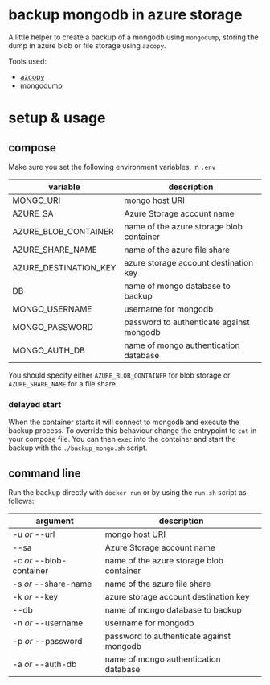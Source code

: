 # backup mongodb in azure storage

A little helper to create a backup of a mongodb using `mongodump`, storing the dump in azure blob or file storage using `azcopy`.

Tools used:

 - [azcopy](https://docs.microsoft.com/de-de/azure/storage/common/storage-use-azcopy-linux)
 - [mongodump](https://docs.mongodb.com/manual/reference/program/mongodump/)


# setup & usage

## compose

Make sure you set the following environment variables, in `.env`

| variable | description |
| ------ | ------ |
| MONGO_URI | mongo host URI |
| AZURE_SA | Azure Storage account name |
| AZURE_BLOB_CONTAINER | name of the azure storage blob container |
| AZURE_SHARE_NAME | name of the azure file share |
| AZURE_DESTINATION_KEY | azure storage account destination key |
| DB | name of mongo database to backup |
| MONGO_USERNAME | username for mongodb |
| MONGO_PASSWORD | password to authenticate against mongodb |
| MONGO_AUTH_DB | name of mongo authentication database |

You should specify either `AZURE_BLOB_CONTAINER` for blob storage or `AZURE_SHARE_NAME` for a file share.

### delayed start

When the container starts it will connect to mongodb and execute the backup process. To override this behaviour change the entrypoint to `cat` in your compose file.
You can then `exec` into the container and start the backup with the `./backup_mongo.sh` script.

## command line

Run the backup directly with `docker run` or by using the `run.sh` script as follows:

| argument | description |
| ------ | ------ |
| -u *or* --url  | mongo host URI |
| --sa | Azure Storage account name |
| -c *or* --blob-container | name of the azure storage blob container |
| -s *or* --share-name | name of the azure file share |
| -k *or* --key | azure storage account destination key |
| --db | name of mongo database to backup |
| -n *or* --username | username for mongodb |
| -p *or* --password | password to authenticate against mongodb |
| -a *or* --auth-db | name of mongo authentication database |
